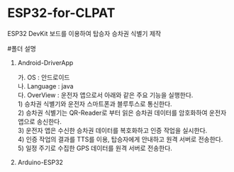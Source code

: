 # ESP32-for-CLPAT
ESP32 DevKit 보드를 이용하여 탑승자 승차권 식별기 제작

#폴더 설명<br>
 1. Android-DriverApp<br><p>
    가. OS       : 안드로이드<br>
    나. Language : java<br>
    다. OverView : 운전자 앱으로서 아래와 같은 주요 기능을 실행한다.<br>
        1) 승차권 식별기와 운전자 스마트폰과 블루투스로 통신한다.<br>
        2) 승차권 식별기는 QR-Reader로 부터 읽은 승차권 데이터를 암호화하여 운전자 앱으로 송신한다.<br>
        3) 운전자 앱은 수신한 승차권 데이터를 복호화하고 인증 작업을 실시한다.<br>
        4) 인증 작업의 결과를 TTS를 이용, 탑승자에게 안내하고 원격 서버로 전송한다.<br>
        5) 일정 주기로 수집한 GPS 데이터를 원격 서버로 전송한다.<br></p>
 2. Arduino-ESP32<br>
